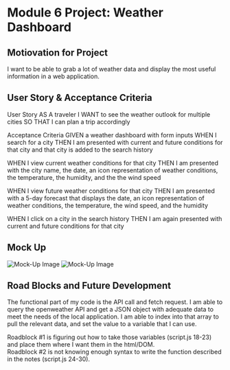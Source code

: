 # Module 6 Project: Weather Dashboard

## Motiovation for Project

I want to be able to grab a lot of weather data and display the most useful information in a web application.

## User Story & Acceptance Criteria

User Story
AS A traveler
I WANT to see the weather outlook for multiple cities
SO THAT I can plan a trip accordingly

Acceptance Criteria
GIVEN a weather dashboard with form inputs
WHEN I search for a city
THEN I am presented with current and future conditions for that city and that city is added to the search history

WHEN I view current weather conditions for that city
THEN I am presented with the city name, the date, an icon representation of weather conditions, the temperature, the humidity, and the the wind speed

WHEN I view future weather conditions for that city
THEN I am presented with a 5-day forecast that displays the date, an icon representation of weather conditions, the temperature, the wind speed, and the humidity

WHEN I click on a city in the search history
THEN I am again presented with current and future conditions for that city

## Mock Up

![Mock-Up Image](./Module_6_Project/assets/images/06-server-side-apis-homework-demo.png)
![Mock-Up Image](./Module_6_Project/assets/images/06-dashboardMockup.png)

## Road Blocks and Future Development

The functional part of my code is the API call and fetch request. I am able to query the openweather API and get a JSON object with adequate data to meet the needs of the local application. I am able to index into that array to pull the relevant data, and set the value to a variable that I can use.

Roadblock #1 is figuring out how to take those variables (script.js 18-23) and place them where I want them in the html/DOM.  
Roadblock #2 is not knowing enough syntax to write the function described in the notes (script.js 24-30).
